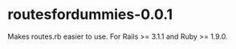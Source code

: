 routesfordummies-0.0.1
======================

Makes routes.rb easier to use. For Rails >= 3.1.1 and Ruby >= 1.9.0.